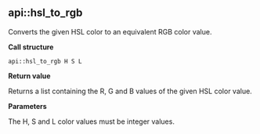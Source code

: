 ## api::hsl\_to\_rgb

Converts the given HSL color to an equivalent RGB color value.

**Call structure**

`api::hsl_to_rgb H S L`

**Return value**

Returns a list containing the R, G and B values of the given HSL color value.

**Parameters**

The H, S and L color values must be integer values.